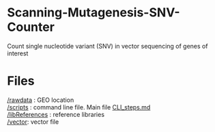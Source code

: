 # Scanning-Mutagenesis-SNV-Counter
Count single nucleotide variant (SNV) in vector sequencing of genes of interest

# Files

[/rawdata]() : GEO location  
[/scripts](/scripts) : command line file. Main file [CLI_steps.md](/scripts/CLI_steps.md)    
[/libReferences](/libReferences) : reference libraries    
[/vector](/vector): vector file       



